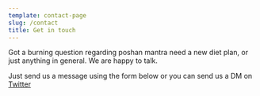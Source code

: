 ```yaml
---
template: contact-page
slug: /contact
title: Get in touch
---
```

Got a burning question regarding poshan mantra need a new diet plan, or just anything in general. We are happy to talk.

Just send us a message using the form below or you can send us a DM on [Twitter](https://twitter.com/stackrole)